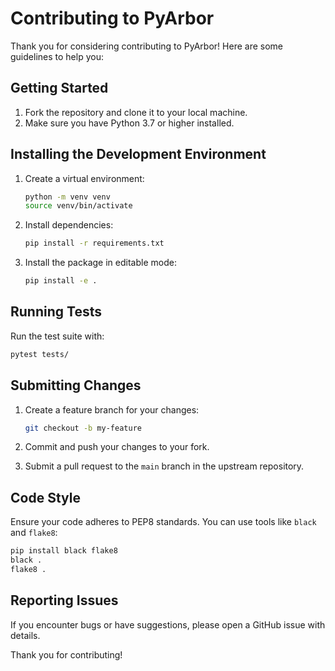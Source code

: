 # Contributing to PyArbor

Thank you for considering contributing to PyArbor! Here are some guidelines to help you:

## Getting Started
1. Fork the repository and clone it to your local machine.
2. Make sure you have Python 3.7 or higher installed.

## Installing the Development Environment
1. Create a virtual environment:

    ```bash
    python -m venv venv
    source venv/bin/activate
    ```

2. Install dependencies:

    ```bash
    pip install -r requirements.txt
    ```

3. Install the package in editable mode:

    ```bash
    pip install -e .
    ```

## Running Tests
Run the test suite with:

```bash
pytest tests/
```

## Submitting Changes
1. Create a feature branch for your changes:

    ```bash
    git checkout -b my-feature
    ```

2. Commit and push your changes to your fork.
3. Submit a pull request to the `main` branch in the upstream repository.

## Code Style
Ensure your code adheres to PEP8 standards. You can use tools like `black` and `flake8`:

```bash
pip install black flake8
black .
flake8 .
```

## Reporting Issues
If you encounter bugs or have suggestions, please open a GitHub issue with details.

Thank you for contributing!
